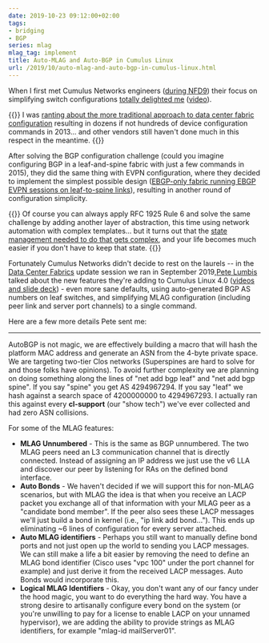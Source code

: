 ```yaml
---
date: 2019-10-23 09:12:00+02:00
tags:
- bridging
- BGP
series: mlag
mlag_tag: implement
title: Auto-MLAG and Auto-BGP in Cumulus Linux
url: /2019/10/auto-mlag-and-auto-bgp-in-cumulus-linux.html
---
```

When I first met Cumulus Networks engineers ([during NFD9](https://blog.ipspace.net/2015/02/networking-field-day-9-brief-recap.html)) their focus on simplifying switch configurations [totally delighted me](https://blog.ipspace.net/2015/02/bgp-configuration-made-simple-with.html) ([video](https://blog.ipspace.net/2015/10/video-simplify-network-configurations.html)).

{{<note>}}
I was [ranting about the more traditional approach to data center fabric configuration](https://blog.ipspace.net/2015/05/stupidities-of-switch-programming.html) resulting in dozens if not hundreds of device configuration commands in 2013... and other vendors still haven\'t done much in this respect in the meantime.
{{</note>}}

After solving the BGP configuration challenge (could you imagine configuring BGP in a leaf-and-spine fabric with just a few commands in 2015), they did the same thing with EVPN configuration, where they decided to implement the simplest possible design ([EBGP-only fabric running EBGP EVPN sessions on leaf-to-spine links](https://www.ipspace.net/Data_Center_BGP/BGP_in_EVPN-Based_Data_Center_Fabrics)), resulting in another round of configuration simplicity.
<!--more-->
{{<note>}}
Of course you can always apply RFC 1925 Rule 6 and solve the same challenge by adding another layer of abstraction, this time using network automation with complex templates... but it turns out that the [state management needed to do that gets complex](https://blog.ipspace.net/2017/08/challenges-of-data-center-fabric.html), and your life becomes much easier if you don't have to keep that state.
{{</note>}}

Fortunately Cumulus Networks didn't decide to rest on the laurels -- in the [Data Center Fabrics](https://www.ipspace.net/Data_Center_Fabrics) update session we ran in September 2019,[Pete Lumbis](https://www.ipspace.net/Author:Pete_Lumbis) talked about the new features they're adding to Cumulus Linux 4.0 ([videos and slide deck](https://my.ipspace.net/bin/list?id=DCFabric#CUMULUS)) - even more sane defaults, using auto-generated BGP AS numbers on leaf switches, and simplifying MLAG configuration (including peer link and server port channels) to a single command.

Here are a few more details Pete sent me:

---

AutoBGP is not magic, we are effectively building a macro that will hash the platform MAC address and generate an ASN from the 4-byte private space. We are targeting two-tier Clos networks (Superspines are hard to solve for and those folks have opinions). To avoid further complexity we are planning on doing something along the lines of "net add bgp leaf" and "net add bgp spine". If you say "spine" you get AS 4294967294. If you say "leaf" we hash against a search space of 4200000000 to 4294967293. I actually ran this against every **cl-support** (our "show tech") we've ever collected and had zero ASN collisions. 

For some of the MLAG features:

-   **MLAG Unnumbered** - This is the same as BGP unnumbered. The two MLAG peers need an L3 communication channel that is directly connected. Instead of assigning an IP address we just use the v6 LLA and discover our peer by listening for RAs on the defined bond interface.
-   **Auto Bonds** - We haven't decided if we will support this for non-MLAG scenarios, but with MLAG the idea is that when you receive an LACP packet you exchange all of that information with your MLAG peer as a "candidate bond member". If the peer also sees these LACP messages we'll just build a bond in kernel (i.e., "ip link add bond..."). This ends up eliminating \~6 lines of configuration for every server attached. 
-   **Auto MLAG identifiers** - Perhaps you still want to manually define bond ports and not just open up the world to sending you LACP messages. We can still make a life a bit easier by removing the need to define an MLAG bond identifier (Cisco uses "vpc 100" under the port channel for example) and just derive it from the received LACP messages. Auto Bonds would incorporate this.
-   **Logical MLAG Identifiers** - Okay, you don't want any of our fancy under the hood magic, you want to do everything the hard way. You have a strong desire to artisanally configure every bond on the system (or you're unwilling to pay for a license to enable LACP on your unnamed hypervisor), we are adding the ability to provide strings as MLAG identifiers, for example "mlag-id mailServer01".
